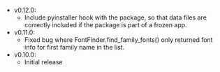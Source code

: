 - v0.12.0:
  - Include pyinstaller hook with the package, so that data files are correctly included if the package is part
    of a frozen app.
- v0.11.0:
  - Fixed bug where FontFinder.find_family_fonts() only returned font info for first family name in the list.
- v0.10.0:
  - Initial release